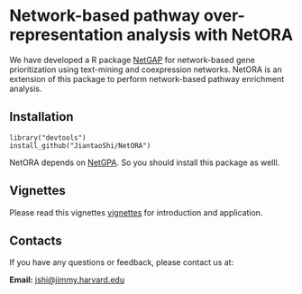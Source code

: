 # Network-based pathway over-representation analysis with NetORA
We have developed a R package [NetGAP](https://github.com/JiantaoShi/NetGPA) for network-based gene prioritization using text-mining and coexpression networks. NetORA is an extension of this package to perform network-based pathway enrichment analysis.

## Installation
```
library("devtools")
install_github("JiantaoShi/NetORA")
```
NetORA depends on [NetGPA](https://github.com/JiantaoShi/NetGPA). So you should install this package as welll.

## Vignettes
Please read this vignettes [vignettes](https://jiantaoshi.github.io/Package/NetORA_vignettes.html) for introduction and application.

## Contacts
If you have any questions or feedback, please contact us at:

**Email:** <jshi@jimmy.harvard.edu>


